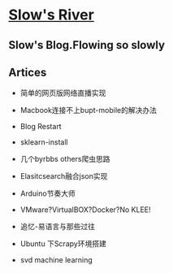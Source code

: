# [Slow's River](https://qyc0129.github.io)
Slow's Blog.Flowing so slowly
---
## Artices

- 简单的网页版网络直播实现

- Macbook连接不上bupt-mobile的解决办法

- Blog Restart

- sklearn-install

- 几个byrbbs others爬虫思路

- Elasitcsearch融合json实现

- Arduino节奏大师

- VMware?VirtualBOX?Docker?No KLEE!

- 追忆-易语言与那些过往

- Ubuntu 下Scrapy环境搭建

- svd machine learning
